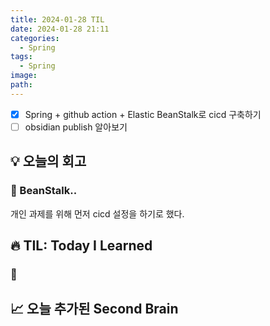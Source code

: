 ```yaml
---
title: 2024-01-28 TIL
date: 2024-01-28 21:11
categories:
  - Spring
tags:
  - Spring
image: 
path:
---
```


- [x] Spring + github action + Elastic BeanStalk로 cicd 구축하기
- [ ] obsidian publish 알아보기

## 💡 오늘의 회고
### 👀 BeanStalk..
개인 과제를 위해 먼저 cicd 설정을 하기로 했다. 


## 🔥 TIL: Today I Learned
### 👀

## 📈 오늘 추가된 Second Brain
